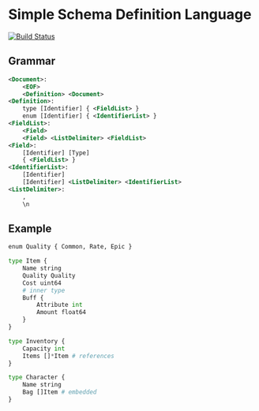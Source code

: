 # Simple Schema Definition Language
[![Build Status](https://travis-ci.org/paidgeek/ssdl.svg?branch=master)](https://travis-ci.org/paidgeek/ssdl)

## Grammar
```xml
<Document>:
    <EOF>
    <Definition> <Document>
<Definition>:
    type [Identifier] { <FieldList> }
    enum [Identifier] { <IdentifierList> }
<FieldList>:
    <Field>
    <Field> <ListDelimiter> <FieldList>
<Field>:
    [Identifier] [Type]
    { <FieldList> }
<IdentifierList>:
    [Identifier]
    [Identifier] <ListDelimiter> <IdentifierList>
<ListDelimiter>:
    ,
    \n
```

## Example
```python
enum Quality { Common, Rate, Epic }

type Item {
	Name string
	Quality Quality
    Cost uint64
	# inner type
	Buff {
	    Attribute int
	    Amount float64
	}
}

type Inventory {
	Capacity int
	Items []*Item # references
}

type Character {
	Name string
	Bag []Item # embedded
}
```

